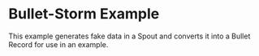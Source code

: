 # Bullet-Storm Example

This example generates fake data in a Spout and converts it into a Bullet Record for use in an example.
